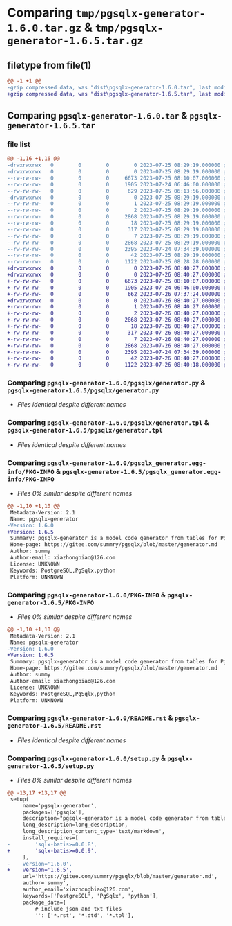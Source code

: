 # Comparing `tmp/pgsqlx-generator-1.6.0.tar.gz` & `tmp/pgsqlx-generator-1.6.5.tar.gz`

## filetype from file(1)

```diff
@@ -1 +1 @@
-gzip compressed data, was "dist\pgsqlx-generator-1.6.0.tar", last modified: Tue Jul 25 08:29:19 2023, max compression
+gzip compressed data, was "dist\pgsqlx-generator-1.6.5.tar", last modified: Wed Jul 26 08:40:27 2023, max compression
```

## Comparing `pgsqlx-generator-1.6.0.tar` & `pgsqlx-generator-1.6.5.tar`

### file list

```diff
@@ -1,16 +1,16 @@
-drwxrwxrwx   0        0        0        0 2023-07-25 08:29:19.000000 pgsqlx-generator-1.6.0/
-drwxrwxrwx   0        0        0        0 2023-07-25 08:29:19.000000 pgsqlx-generator-1.6.0/pgsqlx/
--rw-rw-rw-   0        0        0     6673 2023-07-25 08:10:07.000000 pgsqlx-generator-1.6.0/pgsqlx/generator.py
--rw-rw-rw-   0        0        0     1905 2023-07-24 06:46:00.000000 pgsqlx-generator-1.6.0/pgsqlx/generator.tpl
--rw-rw-rw-   0        0        0      629 2023-07-25 06:13:56.000000 pgsqlx-generator-1.6.0/pgsqlx/__init__.py
-drwxrwxrwx   0        0        0        0 2023-07-25 08:29:19.000000 pgsqlx-generator-1.6.0/pgsqlx_generator.egg-info/
--rw-rw-rw-   0        0        0        1 2023-07-25 08:29:19.000000 pgsqlx-generator-1.6.0/pgsqlx_generator.egg-info/dependency_links.txt
--rw-rw-rw-   0        0        0        2 2023-07-25 08:29:19.000000 pgsqlx-generator-1.6.0/pgsqlx_generator.egg-info/not-zip-safe
--rw-rw-rw-   0        0        0     2868 2023-07-25 08:29:19.000000 pgsqlx-generator-1.6.0/pgsqlx_generator.egg-info/PKG-INFO
--rw-rw-rw-   0        0        0       18 2023-07-25 08:29:19.000000 pgsqlx-generator-1.6.0/pgsqlx_generator.egg-info/requires.txt
--rw-rw-rw-   0        0        0      317 2023-07-25 08:29:19.000000 pgsqlx-generator-1.6.0/pgsqlx_generator.egg-info/SOURCES.txt
--rw-rw-rw-   0        0        0        7 2023-07-25 08:29:19.000000 pgsqlx-generator-1.6.0/pgsqlx_generator.egg-info/top_level.txt
--rw-rw-rw-   0        0        0     2868 2023-07-25 08:29:19.000000 pgsqlx-generator-1.6.0/PKG-INFO
--rw-rw-rw-   0        0        0     2395 2023-07-24 07:34:39.000000 pgsqlx-generator-1.6.0/README.rst
--rw-rw-rw-   0        0        0       42 2023-07-25 08:29:19.000000 pgsqlx-generator-1.6.0/setup.cfg
--rw-rw-rw-   0        0        0     1122 2023-07-25 08:28:28.000000 pgsqlx-generator-1.6.0/setup.py
+drwxrwxrwx   0        0        0        0 2023-07-26 08:40:27.000000 pgsqlx-generator-1.6.5/
+drwxrwxrwx   0        0        0        0 2023-07-26 08:40:27.000000 pgsqlx-generator-1.6.5/pgsqlx/
+-rw-rw-rw-   0        0        0     6673 2023-07-25 08:10:07.000000 pgsqlx-generator-1.6.5/pgsqlx/generator.py
+-rw-rw-rw-   0        0        0     1905 2023-07-24 06:46:00.000000 pgsqlx-generator-1.6.5/pgsqlx/generator.tpl
+-rw-rw-rw-   0        0        0      662 2023-07-26 07:37:24.000000 pgsqlx-generator-1.6.5/pgsqlx/__init__.py
+drwxrwxrwx   0        0        0        0 2023-07-26 08:40:27.000000 pgsqlx-generator-1.6.5/pgsqlx_generator.egg-info/
+-rw-rw-rw-   0        0        0        1 2023-07-26 08:40:27.000000 pgsqlx-generator-1.6.5/pgsqlx_generator.egg-info/dependency_links.txt
+-rw-rw-rw-   0        0        0        2 2023-07-26 08:40:27.000000 pgsqlx-generator-1.6.5/pgsqlx_generator.egg-info/not-zip-safe
+-rw-rw-rw-   0        0        0     2868 2023-07-26 08:40:27.000000 pgsqlx-generator-1.6.5/pgsqlx_generator.egg-info/PKG-INFO
+-rw-rw-rw-   0        0        0       18 2023-07-26 08:40:27.000000 pgsqlx-generator-1.6.5/pgsqlx_generator.egg-info/requires.txt
+-rw-rw-rw-   0        0        0      317 2023-07-26 08:40:27.000000 pgsqlx-generator-1.6.5/pgsqlx_generator.egg-info/SOURCES.txt
+-rw-rw-rw-   0        0        0        7 2023-07-26 08:40:27.000000 pgsqlx-generator-1.6.5/pgsqlx_generator.egg-info/top_level.txt
+-rw-rw-rw-   0        0        0     2868 2023-07-26 08:40:27.000000 pgsqlx-generator-1.6.5/PKG-INFO
+-rw-rw-rw-   0        0        0     2395 2023-07-24 07:34:39.000000 pgsqlx-generator-1.6.5/README.rst
+-rw-rw-rw-   0        0        0       42 2023-07-26 08:40:27.000000 pgsqlx-generator-1.6.5/setup.cfg
+-rw-rw-rw-   0        0        0     1122 2023-07-26 08:40:18.000000 pgsqlx-generator-1.6.5/setup.py
```

### Comparing `pgsqlx-generator-1.6.0/pgsqlx/generator.py` & `pgsqlx-generator-1.6.5/pgsqlx/generator.py`

 * *Files identical despite different names*

### Comparing `pgsqlx-generator-1.6.0/pgsqlx/generator.tpl` & `pgsqlx-generator-1.6.5/pgsqlx/generator.tpl`

 * *Files identical despite different names*

### Comparing `pgsqlx-generator-1.6.0/pgsqlx_generator.egg-info/PKG-INFO` & `pgsqlx-generator-1.6.5/pgsqlx_generator.egg-info/PKG-INFO`

 * *Files 0% similar despite different names*

```diff
@@ -1,10 +1,10 @@
 Metadata-Version: 2.1
 Name: pgsqlx-generator
-Version: 1.6.0
+Version: 1.6.5
 Summary: pgsqlx-generator is a model code generator from tables for PgSqlx.
 Home-page: https://gitee.com/summry/pgsqlx/blob/master/generator.md
 Author: summy
 Author-email: xiazhongbiao@126.com
 License: UNKNOWN
 Keywords: PostgreSQL,PgSqlx,python
 Platform: UNKNOWN
```

### Comparing `pgsqlx-generator-1.6.0/PKG-INFO` & `pgsqlx-generator-1.6.5/PKG-INFO`

 * *Files 0% similar despite different names*

```diff
@@ -1,10 +1,10 @@
 Metadata-Version: 2.1
 Name: pgsqlx-generator
-Version: 1.6.0
+Version: 1.6.5
 Summary: pgsqlx-generator is a model code generator from tables for PgSqlx.
 Home-page: https://gitee.com/summry/pgsqlx/blob/master/generator.md
 Author: summy
 Author-email: xiazhongbiao@126.com
 License: UNKNOWN
 Keywords: PostgreSQL,PgSqlx,python
 Platform: UNKNOWN
```

### Comparing `pgsqlx-generator-1.6.0/README.rst` & `pgsqlx-generator-1.6.5/README.rst`

 * *Files identical despite different names*

### Comparing `pgsqlx-generator-1.6.0/setup.py` & `pgsqlx-generator-1.6.5/setup.py`

 * *Files 8% similar despite different names*

```diff
@@ -13,17 +13,17 @@
 setup(
     name='pgsqlx-generator',
     packages=['pgsqlx'],
     description="pgsqlx-generator is a model code generator from tables for PgSqlx.",
     long_description=long_description,
     long_description_content_type='text/markdown',
     install_requires=[
-        'sqlx-batis>=0.0.8',
+        'sqlx-batis>=0.0.9',
     ],
-    version='1.6.0',
+    version='1.6.5',
     url='https://gitee.com/summry/pgsqlx/blob/master/generator.md',
     author='summy',
     author_email='xiazhongbiao@126.com',
     keywords=['PostgreSQL', 'PgSqlx', 'python'],
     package_data={
         # include json and txt files
         '': ['*.rst', '*.dtd', '*.tpl'],
```

